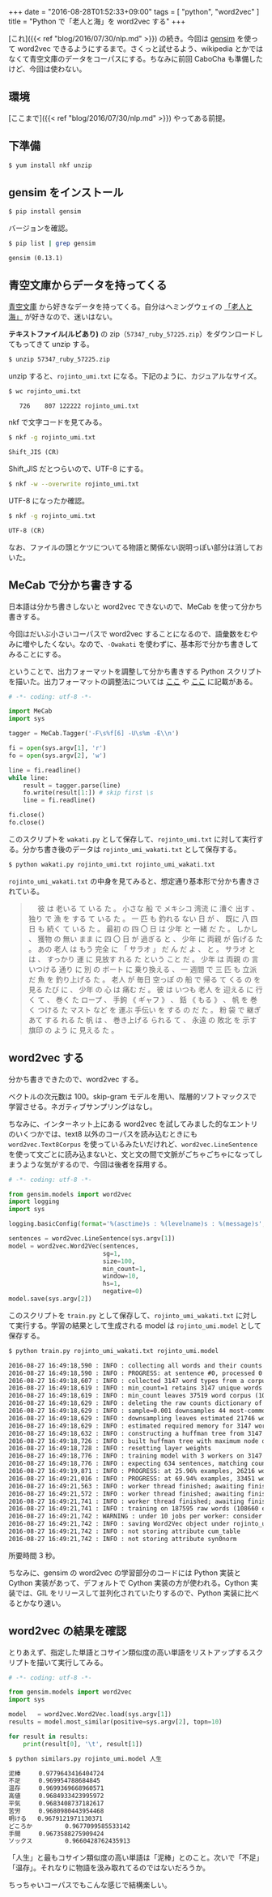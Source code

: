 +++
date = "2016-08-28T01:52:33+09:00"
tags = [ "python", "word2vec" ]
title = "Python で「老人と海」を word2vec する"
+++

[これ]({{< ref "blog/2016/07/30/nlp.md" >}}) の続き。今回は [gensim](http://radimrehurek.com/gensim) を使って word2vec できるようにするまで。さくっと試せるよう、wikipedia とかではなくて青空文庫のデータをコーパスにする。ちなみに前回 CaboCha も準備したけど、今回は使わない。

<!--more-->

## 環境

[ここまで]({{< ref "blog/2016/07/30/nlp.md" >}}) やってある前提。

## 下準備

``` sh
$ yum install nkf unzip
```

## gensim をインストール

``` sh
$ pip install gensim
```

バージョンを確認。

``` sh
$ pip list | grep gensim
```

``` txt
gensim (0.13.1)
```

## 青空文庫からデータを持ってくる

[青空文庫](http://www.aozora.gr.jp) から好きなデータを持ってくる。自分はヘミングウェイの [「老人と海」](http://www.aozora.gr.jp/cards/001847/card57347.html) が好きなので、迷いはない。

__テキストファイル(ルビあり)__ の zip（`57347_ruby_57225.zip`）をダウンロードしてもってきて unzip する。


``` sh
$ unzip 57347_ruby_57225.zip
```

unzip すると、`rojinto_umi.txt` になる。下記のように、カジュアルなサイズ。

``` sh
$ wc rojinto_umi.txt
```

``` txt
   726    807 122222 rojinto_umi.txt
```

nkf で文字コードを見てみる。

``` sh
$ nkf -g rojinto_umi.txt
```

``` txt
Shift_JIS (CR)
```

Shift_JIS だとつらいので、UTF-8 にする。

``` sh
$ nkf -w --overwrite rojinto_umi.txt
```

UTF-8 になったか確認。

``` sh
$ nkf -g rojinto_umi.txt
```

``` txt
UTF-8 (CR)
```

なお、ファイルの頭とケツについてる物語と関係ない説明っぽい部分は消しておいた。

## MeCab で分かち書きする

日本語は分かち書きしないと word2vec できないので、MeCab を使って分かち書きする。

今回はだいぶ小さいコーパスで word2vec することになるので、語彙数をむやみに増やしたくない。なので、`-Owakati` を使わずに、基本形で分かち書きしてみることにする。

ということで、出力フォーマットを調整して分かち書きする Python スクリプトを描いた。出力フォーマットの調整法については [ここ](https://taku910.github.io/mecab/mecab.html) や [ここ](https://taku910.github.io/mecab/format.html) に記載がある。

``` python
# -*- coding: utf-8 -*-

import MeCab
import sys

tagger = MeCab.Tagger('-F\s%f[6] -U\s%m -E\\n')

fi = open(sys.argv[1], 'r')
fo = open(sys.argv[2], 'w')

line = fi.readline()
while line:
    result = tagger.parse(line)
    fo.write(result[1:]) # skip first \s
    line = fi.readline()

fi.close()
fo.close()
```

このスクリプトを `wakati.py` として保存して、`rojinto_umi.txt` に対して実行する。分かち書き後のデータは `rojinto_umi_wakati.txt` として保存する。

``` sh
$ python wakati.py rojinto_umi.txt rojinto_umi_wakati.txt
```

`rojinto_umi_wakati.txt` の中身を見てみると、想定通り基本形で分かち書きされている。

>　 彼 は 老いる て いる た 。 小さな 船 で メキシコ 湾流 に 漕ぐ 出す 、 独り で 漁 を する て いる た 。 一 匹 も 釣れる ない 日 が 、 既に 八 四 日 も 続く て いる た 。 最初 の 四 〇 日 は 少年 と 一緒 だ た 。 しかし 、 獲物 の 無い まま に 四 〇 日 が 過ぎる と 、 少年 に 両親 が 告げる た 。 あの 老人 は もう 完全 に 「 サラオ 」 だ ん だ よ 、 と 。 サラオ と は 、 すっかり 運 に 見放す れる た という こと だ 。 少年 は 両親 の 言いつける 通り に 別 の ボート に 乗り換える 、 一 週間 で 三 匹 も 立派 だ 魚 を 釣り上げる た 。 老人 が 毎日 空っぽ の 船 で 帰る て くる の を 見る たび に 、 少年 の 心 は 痛む だ 。 彼 は いつも 老人 を 迎える に 行く て 、 巻く た ロープ 、 手鉤 《 ギャフ 》 、 銛 《 もる 》 、 帆 を 巻く つける た マスト など を 運ぶ 手伝い を する の だ た 。 粉 袋 で 継ぎ あて する れる た 帆 は 、 巻き上げる られる て 、 永遠 の 敗北 を 示す 旗印 の よう に 見える た 。

## word2vec する

分かち書きできたので、word2vec する。

ベクトルの次元数は 100。skip-gram モデルを用い、階層的ソフトマックスで学習させる。ネガティブサンプリングはなし。

ちなみに、インターネット上にある word2vec を試してみました的なエントリのいくつかでは、text8 以外のコーパスを読み込むときにも `word2vec.Text8Corpus` を使っているみたいだけれど、`word2vec.LineSentence` を使って文ごとに読み込まないと、文と文の間で文脈がごちゃごちゃになってしまうような気がするので、今回は後者を採用する。

``` python
# -*- coding: utf-8 -*-

from gensim.models import word2vec
import logging
import sys

logging.basicConfig(format='%(asctime)s : %(levelname)s : %(message)s', level=logging.INFO)

sentences = word2vec.LineSentence(sys.argv[1])
model = word2vec.Word2Vec(sentences,
                          sg=1,
                          size=100,
                          min_count=1,
                          window=10,
                          hs=1,
                          negative=0)
model.save(sys.argv[2])
```

このスクリプトを `train.py` として保存して、`rojinto_umi_wakati.txt` に対して実行する。学習の結果として生成される model は `rojinto_umi.model` として保存する。

``` sh
$ python train.py rojinto_umi_wakati.txt rojinto_umi.model
```

``` txt
2016-08-27 16:49:18,590 : INFO : collecting all words and their counts
2016-08-27 16:49:18,590 : INFO : PROGRESS: at sentence #0, processed 0 words, keeping 0 word types
2016-08-27 16:49:18,607 : INFO : collected 3147 word types from a corpus of 37519 raw words and 634 sentences
2016-08-27 16:49:18,619 : INFO : min_count=1 retains 3147 unique words (drops 0)
2016-08-27 16:49:18,619 : INFO : min_count leaves 37519 word corpus (100% of original 37519)
2016-08-27 16:49:18,629 : INFO : deleting the raw counts dictionary of 3147 items
2016-08-27 16:49:18,629 : INFO : sample=0.001 downsamples 44 most-common words
2016-08-27 16:49:18,629 : INFO : downsampling leaves estimated 21746 word corpus (58.0% of prior 37519)
2016-08-27 16:49:18,629 : INFO : estimated required memory for 3147 words and 100 dimensions: 4720500 bytes
2016-08-27 16:49:18,632 : INFO : constructing a huffman tree from 3147 words
2016-08-27 16:49:18,726 : INFO : built huffman tree with maximum node depth 15
2016-08-27 16:49:18,728 : INFO : resetting layer weights
2016-08-27 16:49:18,776 : INFO : training model with 3 workers on 3147 vocabulary and 100 features, using sg=1 hs=1 sample=0.001 negative=0
2016-08-27 16:49:18,776 : INFO : expecting 634 sentences, matching count from corpus used for vocabulary survey
2016-08-27 16:49:19,871 : INFO : PROGRESS: at 25.96% examples, 26216 words/s, in_qsize 5, out_qsize 0
2016-08-27 16:49:21,016 : INFO : PROGRESS: at 69.94% examples, 33451 words/s, in_qsize 5, out_qsize 0
2016-08-27 16:49:21,563 : INFO : worker thread finished; awaiting finish of 2 more threads
2016-08-27 16:49:21,572 : INFO : worker thread finished; awaiting finish of 1 more threads
2016-08-27 16:49:21,741 : INFO : worker thread finished; awaiting finish of 0 more threads
2016-08-27 16:49:21,741 : INFO : training on 187595 raw words (108660 effective words) took 3.0s, 36682 effective words/s
2016-08-27 16:49:21,742 : WARNING : under 10 jobs per worker: consider setting a smaller `batch_words' for smoother alpha decay
2016-08-27 16:49:21,742 : INFO : saving Word2Vec object under rojinto_umi.model, separately None
2016-08-27 16:49:21,742 : INFO : not storing attribute cum_table
2016-08-27 16:49:21,742 : INFO : not storing attribute syn0norm
```

所要時間 3 秒。

ちなみに、gensim の word2vec の学習部分のコードには Python 実装と Cython 実装があって、デフォルトで Cython 実装の方が使われる。Cython 実装では、GIL をリリースして並列化されていたりするので、Python 実装に比べるとかなり速い。

## word2vec の結果を確認

とりあえず、指定した単語とコサイン類似度の高い単語をリストアップするスクリプトを描いて実行してみる。

``` python
# -*- coding: utf-8 -*-

from gensim.models import word2vec
import sys

model   = word2vec.Word2Vec.load(sys.argv[1])
results = model.most_similar(positive=sys.argv[2], topn=10)

for result in results:
    print(result[0], '\t', result[1])
```

``` sh
$ python similars.py rojinto_umi.model 人生
```

``` txt
泥棒     0.9779643416404724
不足     0.969954788684845
温存     0.9699369668960571
高値     0.9684933423995972
平気     0.9683408737182617
苦労     0.9680980443954468
明ける   0.9679121971130371
どころか         0.9677099585533142
手間     0.9673588275909424
ソックス         0.9660428762435913
```

「人生」と最もコサイン類似度の高い単語は「泥棒」とのこと。次いで「不足」「温存」。それなりに物語を汲み取れてるのではないだろうか。

ちっちゃいコーパスでもこんな感じで結構楽しい。
